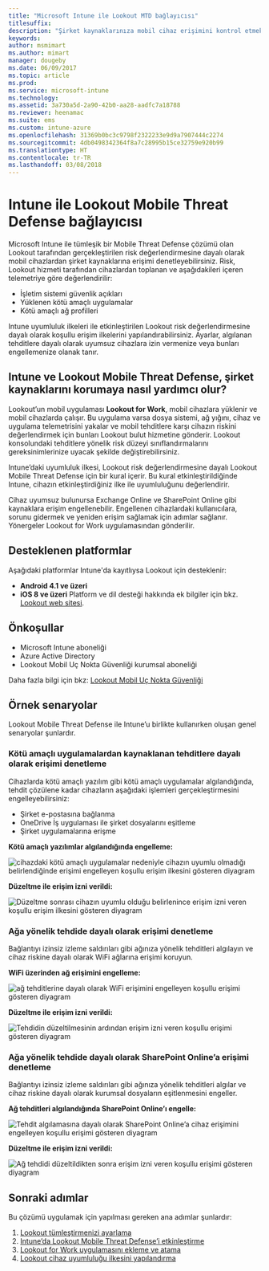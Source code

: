 ```yaml
---
title: "Microsoft Intune ile Lookout MTD bağlayıcısı"
titlesuffix: 
description: "Şirket kaynaklarınıza mobil cihaz erişimini kontrol etmek için Lookout Mobile Threat Defense’i (MTD) Intune ile tümleştirme hakkında bilgi edinin."
keywords: 
author: msmimart
ms.author: mimart
manager: dougeby
ms.date: 06/09/2017
ms.topic: article
ms.prod: 
ms.service: microsoft-intune
ms.technology: 
ms.assetid: 3a730a5d-2a90-42b0-aa28-aadfc7a18788
ms.reviewer: heenamac
ms.suite: ems
ms.custom: intune-azure
ms.openlocfilehash: 31369b0bc3c9798f2322233e9d9a7907444c2274
ms.sourcegitcommit: 4db0498342364f8a7c28995b15ce32759e920b99
ms.translationtype: HT
ms.contentlocale: tr-TR
ms.lasthandoff: 03/08/2018
---
```

# <a name="lookout-mobile-threat-defense-connector-with-intune"></a>Intune ile Lookout Mobile Threat Defense bağlayıcısı

Microsoft Intune ile tümleşik bir Mobile Threat Defense çözümü olan Lookout tarafından gerçekleştirilen risk değerlendirmesine dayalı olarak mobil cihazlardan şirket kaynaklarına erişimi denetleyebilirsiniz. Risk, Lookout hizmeti tarafından cihazlardan toplanan ve aşağıdakileri içeren telemetriye göre değerlendirilir:
- İşletim sistemi güvenlik açıkları
- Yüklenen kötü amaçlı uygulamalar
- Kötü amaçlı ağ profilleri

Intune uyumluluk ilkeleri ile etkinleştirilen Lookout risk değerlendirmesine dayalı olarak koşullu erişim ilkelerini yapılandırabilirsiniz. Ayarlar, algılanan tehditlere dayalı olarak uyumsuz cihazlara izin vermenize veya bunları engellemenize olanak tanır.

## <a name="how-do-intune-and-lookout-mobile-threat-defense-help-protect-company-resources"></a>Intune ve Lookout Mobile Threat Defense, şirket kaynaklarını korumaya nasıl yardımcı olur?
Lookout’un mobil uygulaması **Lookout for Work**, mobil cihazlara yüklenir ve mobil cihazlarda çalışır. Bu uygulama varsa dosya sistemi, ağ yığını, cihaz ve uygulama telemetrisini yakalar ve mobil tehditlere karşı cihazın riskini değerlendirmek için bunları Lookout bulut hizmetine gönderir. Lookout konsolundaki tehditlere yönelik risk düzeyi sınıflandırmalarını gereksinimlerinize uyacak şekilde değiştirebilirsiniz.  

Intune’daki uyumluluk ilkesi, Lookout risk değerlendirmesine dayalı Lookout Mobile Threat Defense için bir kural içerir. Bu kural etkinleştirildiğinde Intune, cihazın etkinleştirdiğiniz ilke ile uyumluluğunu değerlendirir.

Cihaz uyumsuz bulunursa Exchange Online ve SharePoint Online gibi kaynaklara erişim engellenebilir. Engellenen cihazlardaki kullanıcılara, sorunu gidermek ve yeniden erişim sağlamak için adımlar sağlanır. Yönergeler Lookout for Work uygulamasından gönderilir.

## <a name="supported-platforms"></a>Desteklenen platformlar
Aşağıdaki platformlar Intune'da kayıtlıysa Lookout için desteklenir:
* **Android 4.1 ve üzeri**
* **iOS 8 ve üzeri** Platform ve dil desteği hakkında ek bilgiler için bkz. [Lookout web sitesi](https://personal.support.lookout.com/hc/articles/114094140253).

## <a name="prerequisites"></a>Önkoşullar
* Microsoft Intune aboneliği
* Azure Active Directory
* Lookout Mobil Uç Nokta Güvenliği kurumsal aboneliği  

Daha fazla bilgi için bkz: [Lookout Mobil Uç Nokta Güvenliği](https://www.lookout.com/products/mobile-endpoint-security)

## <a name="sample-scenarios"></a>Örnek senaryolar

Lookout Mobile Threat Defense ile Intune’u birlikte kullanırken oluşan genel senaryolar şunlardır.

### <a name="control-access-based-on-threats-from-malicious-apps"></a>Kötü amaçlı uygulamalardan kaynaklanan tehditlere dayalı olarak erişimi denetleme
Cihazlarda kötü amaçlı yazılım gibi kötü amaçlı uygulamalar algılandığında, tehdit çözülene kadar cihazların aşağıdaki işlemleri gerçekleştirmesini engelleyebilirsiniz:
* Şirket e-postasına bağlanma
* OneDrive İş uygulaması ile şirket dosyalarını eşitleme
* Şirket uygulamalarına erişme

**Kötü amaçlı yazılımlar algılandığında engelleme:**

![cihazdaki kötü amaçlı uygulamalar nedeniyle cihazın uyumlu olmadığı belirlendiğinde erişimi engelleyen koşullu erişim ilkesini gösteren diyagram](./media/malicious-apps-blocked.png)

**Düzeltme ile erişim izni verildi:**

![Düzeltme sonrası cihazın uyumlu olduğu belirlenince erişim izni veren koşullu erişim ilkesini gösteren diyagram](./media/malicious-apps-unblocked.png)

### <a name="control-access-based-on-threat-to-network"></a>Ağa yönelik tehdide dayalı olarak erişimi denetleme
Bağlantıyı izinsiz izleme saldırıları gibi ağınıza yönelik tehditleri algılayın ve cihaz riskine dayalı olarak WiFi ağlarına erişimi koruyun.

**WiFi üzerinden ağ erişimini engelleme:**

![ağ tehditlerine dayalı olarak WiFi erişimini engelleyen koşullu erişimi gösteren diyagram](./media/network-wifi-blocked.png)

**Düzeltme ile erişim izni verildi:**

![Tehdidin düzeltilmesinin ardından erişim izni veren koşullu erişimi gösteren diyagram](./media/network-wifi-unblocked.png)
### <a name="control-access-to-sharepoint-online-based-on-threat-to-network"></a>Ağa yönelik tehdide dayalı olarak SharePoint Online’a erişimi denetleme

Bağlantıyı izinsiz izleme saldırıları gibi ağınıza yönelik tehditleri algılar ve cihaz riskine dayalı olarak kurumsal dosyaların eşitlenmesini engeller.

**Ağ tehditleri algılandığında SharePoint Online’ı engelle:**

![Tehdit algılamasına dayalı olarak SharePoint Online’a cihaz erişimini engelleyen koşullu erişimi gösteren diyagram](./media/network-spo-blocked.png)


**Düzeltme ile erişim izni verildi:**

![Ağ tehdidi düzeltildikten sonra erişim izni veren koşullu erişimi gösteren diyagram](./media/network-spo-unblocked.png)

## <a name="next-steps"></a>Sonraki adımlar
Bu çözümü uygulamak için yapılması gereken ana adımlar şunlardır:
1.  [Lookout tümleştirmenizi ayarlama](lookout-mtd-connector-integration.md)
2.  [Intune’da Lookout Mobile Threat Defense’i etkinleştirme](mtd-connector-enable.md)
3.  [Lookout for Work uygulamasını ekleme ve atama](mtd-apps-ios-app-configuration-policy-add-assign.md)
4.  [Lookout cihaz uyumluluğu ilkesini yapılandırma](mtd-device-compliance-policy-create.md)
